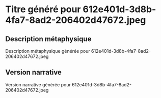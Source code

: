 # Titre généré pour 612e401d-3d8b-4fa7-8ad2-206402d47672.jpeg

## Description métaphysique
Description métaphysique générée pour 612e401d-3d8b-4fa7-8ad2-206402d47672.jpeg

## Version narrative
Version narrative générée pour 612e401d-3d8b-4fa7-8ad2-206402d47672.jpeg
